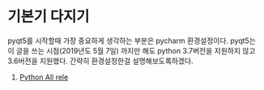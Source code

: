 # 기본기 다지기

pyqt5를 시작할때 가장 중요하게 생각하는 부분은 pycharm 환경설정이다.
pyqt5는 이 글을 쓰는 시점(2019년도 5월 7일) 까지만 해도 
python 3.7버전을 지원하지 않고 3.6버전을 지원했다.
간략히 환경설정한걸 설명해보도록하겠다.
1. [Python All rele](https://www.python.org/downloads/)

<!--stackedit_data:
eyJoaXN0b3J5IjpbLTM0MDI2ODgzNV19
-->